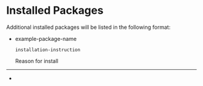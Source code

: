 Installed Packages
================

Additional installed packages will be listed in the following format:

* example-package-name
    ```
    installation-instruction
    ```
    Reason for install
---
* 

